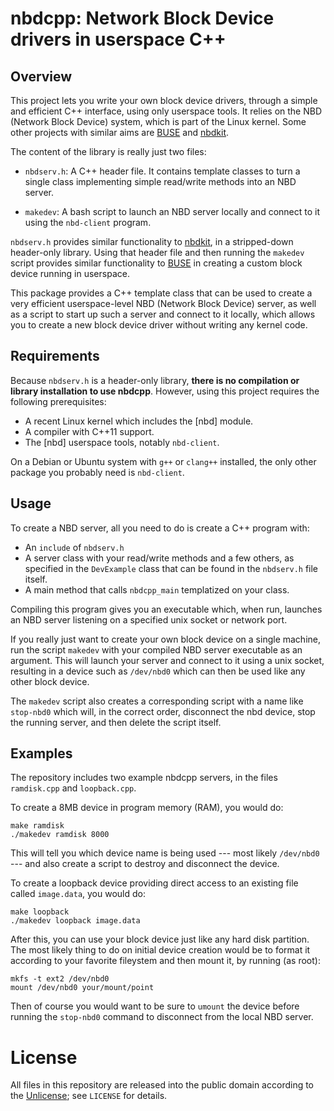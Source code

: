# nbdcpp: Network Block Device drivers in userspace C++

## Overview

This project lets you write your own block device drivers, through a simple
and efficient C++ interface, using only userspace tools. It relies on
the NBD (Network Block Device) system, which is part of the Linux
kernel. Some other projects with similar aims are [BUSE] and [nbdkit].

[BUSE]: https://github.com/acozzette/BUSE
[nbdkit]: https://github.com/libguestfs/nbdkit

The content of the library is really just two files:

+   `nbdserv.h`: A C++ header file. It contains template classes to turn
    a single class implementing simple read/write methods into an NBD
    server.

+   `makedev`: A bash script to launch an NBD server locally and connect
    to it using the `nbd-client` program.

`nbdserv.h` provides similar functionality to [nbdkit], in a
stripped-down header-only library. Using that header file and then
running the `makedev` script provides similar functionality to [BUSE] in
creating a custom block device running in userspace.

This package provides a C++ template class that can be used to create
a very efficient userspace-level NBD (Network Block Device) server, as
well as a script to start up such a server and connect to it locally,
which allows you to create a new block device driver without writing any
kernel code.

## Requirements

Because `nbdserv.h` is a header-only library, **there is no compilation
or library installation to use nbdcpp**. However, using this project
requires the following prerequisites:

+   A recent Linux kernel which includes the [nbd] module.
+   A compiler with C++11 support.
+   The [nbd] userspace tools, notably `nbd-client`.

On a Debian or Ubuntu system with `g++` or `clang++` installed, the only
other package you probably need is `nbd-client`.

## Usage

To create a NBD server, all you need to do is create a C++ program with:

+   An `include` of `nbdserv.h`
+   A server class with your read/write methods and a few others, as
    specified in the `DevExample` class that can be found in the
    `nbdserv.h` file itself.
+   A main method that calls `nbdcpp_main` templatized on your class.

Compiling this program gives you an executable which, when run, launches
an NBD server listening on a specified unix socket or network port.

If you really just want to create your own block device on a single
machine, run the script `makedev` with your compiled NBD server
executable as an argument. This will launch your server and connect to
it using a unix socket, resulting in a device such as `/dev/nbd0` which
can then be used like any other block device.

The `makedev` script also creates a corresponding script with a name
like `stop-nbd0` which will, in the correct order, disconnect the nbd
device, stop the running server, and then delete the script itself.

## Examples

The repository includes two example nbdcpp servers, in the files
`ramdisk.cpp` and `loopback.cpp`.

To create a 8MB device in program memory (RAM), you would do:

    make ramdisk
    ./makedev ramdisk 8000

This will tell you which device name is being used --- most likely
`/dev/nbd0` --- and also create a script to destroy and disconnect the
device.

To create a loopback device providing direct access to an existing file
called `image.data`, you would do:

    make loopback
    ./makedev loopback image.data

After this, you can use your block device just like any hard disk
partition. The most likely thing to do on initial device creation would
be to format it according to your favorite fileystem and then mount it,
by running (as root):

    mkfs -t ext2 /dev/nbd0
    mount /dev/nbd0 your/mount/point

Then of course you would want to be sure to `umount` the device before
running the `stop-nbd0` command to disconnect from the local NBD server.

# License

All files in this repository are released into the public domain
according to the [Unlicense](http://unlicense.org/); see `LICENSE` for
details.
